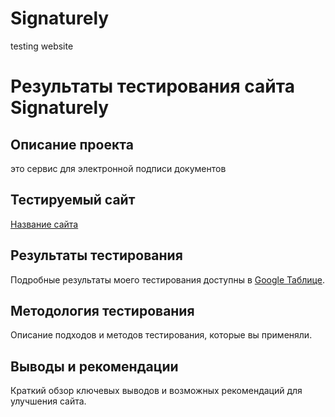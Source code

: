 # Signaturely

testing website

# Результаты тестирования сайта Signaturely

## Описание проекта

это сервис для электронной подписи документов

## Тестируемый сайт

[Название сайта](URL_сайта)

## Результаты тестирования

Подробные результаты моего тестирования доступны в [Google Таблице](URL_таблицы).

## Методология тестирования

Описание подходов и методов тестирования, которые вы применяли.

## Выводы и рекомендации

Краткий обзор ключевых выводов и возможных рекомендаций для улучшения сайта.
